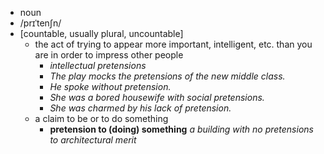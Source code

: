 - noun
- /prɪˈtenʃn/
- [countable, usually plural, uncountable]
	- the act of trying to appear more important, intelligent, etc. than you are in order to impress other people
		- *intellectual pretensions*
		- *The play mocks the pretensions of the new middle class.*
		- *He spoke without pretension.*
		- *She was a bored housewife with social pretensions.*
		- *She was charmed by his lack of pretension.*
	- a claim to be or to do something
		- **pretension to (doing) something** *a building with no pretensions to architectural merit*
